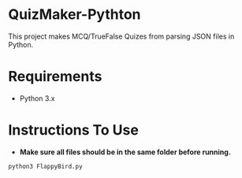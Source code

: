 # QuizMaker-Pythton
This project makes MCQ/TrueFalse Quizes from parsing JSON files in Python.

# Requirements
 - Python 3.x
 
 # Instructions To Use
   - **Make sure all files should be in the same folder before running.**
   ```
   python3 FlappyBird.py
   ```
